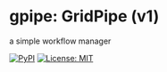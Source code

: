 # gpipe: GridPipe (v1)
a simple workflow manager

[![PyPI](https://img.shields.io/pypi/v/gpipe.svg)](https://pypi.python.org/pypi/gpipe)
[![License: MIT](https://img.shields.io/badge/License-MIT-yellow.svg)](https://github.com/east301/gpipe/blob/master/LICENSE)
